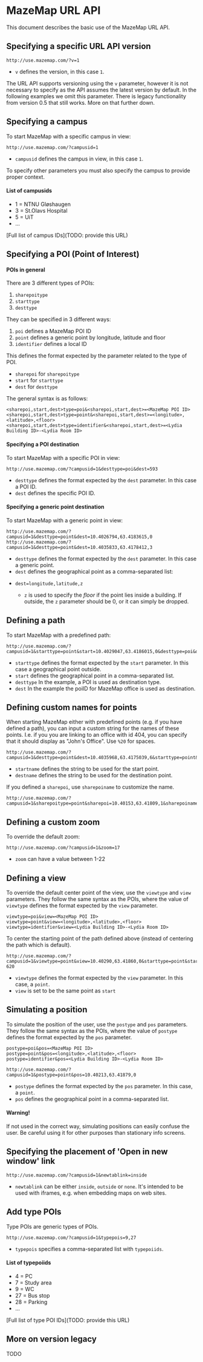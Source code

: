 MazeMap URL API
===============

This document describes the basic use of the MazeMap URL API.


Specifying a specific URL API version
--------------------
```
http://use.mazemap.com/?v=1
```
* `v` defines the version, in this case `1`.

The URL API supports versioning using the `v` parameter, however it is not necessary to specify as the API assumes the latest version by default. In the following examples we omit this parameter. There is legacy functionality from version 0.5 that still works. More on that further down.


Specifying a campus
--------------------
To start MazeMap with a specific campus in view:
```
http://use.mazemap.com/?campusid=1
```
* `campusid` defines the campus in view, in this case `1`.

To specify other parameters you must also specify the campus to provide proper context.

#### List of campusids
* 1 = NTNU Gløshaugen
* 3 = St.Olavs Hospital
* 5 = UiT
* ...

[Full list of campus IDs](TODO: provide this URL)


Specifying a POI (Point of Interest)
--------------------

#### POIs in general
There are 3 different types of POIs:

1. `sharepoitype`
2. `starttype`
3. `desttype`

They can be specified in 3 different ways:

1. `poi` defines a MazeMap POI ID
2. `point` defines a generic point by longitude, latitude and floor
3. `identifier` defines a local ID

This defines the format expected by the parameter related to the type of POI.

* `sharepoi` for `sharepoitype`
* `start` for `starttype`
* `dest` for `desttype`

The general syntax is as follows:

```
<sharepoi,start,dest>type=poi&<sharepoi,start,dest>=<MazeMap POI ID>
<sharepoi,start,dest>type=point&<sharepoi,start,dest>=<longitude>,<latitude>,<floor>
<sharepoi,start,dest>type=identifier&<sharepoi,start,dest>=<Lydia Building ID>-<Lydia Room ID>
```


#### Specifying a POI destination
To start MazeMap with a specific POI in view:
```
http://use.mazemap.com/?campusid=1&desttype=poi&dest=593
```

* `desttype` defines the format expected by the `dest` parameter. In this case a POI ID.
* `dest` defines the specific POI ID.

#### Specifying a generic point destination
To start MazeMap with a generic point in view:
```
http://use.mazemap.com/?campusid=1&desttype=point&dest=10.4026794,63.4183615,0
http://use.mazemap.com/?campusid=1&desttype=point&dest=10.4035833,63.4178412,3
```
* `desttype` defines the format expected by the `dest` parameter. In this case a generic point.
* `dest` defines the geographical point as a comma-separated list:
* ```
  dest=longitude,latitude,z
  ```
  * `z` is used to specify the _floor_ if the point lies inside a building. If outside, the `z` parameter should be 0, or it can simply be dropped.


Defining a path
--------------------
To start MazeMap with a predefined path:
```
http://use.mazemap.com/?campusid=1&starttype=point&start=10.4029047,63.4186015,0&desttype=poi&dest=35994
```
* `starttype` defines the format expected by the `start` parameter. In this case a geographical point outside.
* `start` defines the geographical point in a comma-separated list.
* `desttype` In the example, a POI is used as destination type.
* `dest` In the example the poiID for MazeMap office is used as destination.


Defining custom names for points
-----------------------------------------------
When starting MazeMap either with predefined points (e.g. if you have defined a path), you can input a custom string for the names of these points. I.e. if you you are linking to an office with id 404, you can specify that it should display as "John's Office". Use `%20` for spaces.

```
http://use.mazemap.com/?campusid=1&desttype=point&dest=10.4035968,63.4175039,6&starttype=point&start=10.4030281,63.4185463,0&startname=Start%20Here&destname=John's%20Office
```
* `startname` defines the string to be used for the start point.
* `destname` defines the string to be used for the destination point.

If you defined a `sharepoi`, use `sharepoiname` to customize the name.
```
http://use.mazemap.com/?campusid=1&sharepoitype=point&sharepoi=10.40153,63.41809,1&sharepoiname=Awesome%20Vending%20Machine
```


Defining a custom zoom
----------------------
To override the default zoom:

```
http://use.mazemap.com/?campusid=1&zoom=17
```
* `zoom` can have a value between 1-22


Defining a view
---------------
To override the default center point of the view, use the `viewtype` and `view` parameters. They follow the same syntax as the POIs, where the value of `viewtype` defines the format expected by the `view` parameter.

```
viewtype=poi&view=<MazeMap POI ID>
viewtype=point&view=<longitude>,<latitude>,<floor>
viewtype=identifier&view=<Lydia Building ID>-<Lydia Room ID>
```

To center the starting point of the path defined above (instead of centering the path which is default).

```
http://use.mazemap.com/?campusid=1&viewtype=point&view=10.40290,63.41860,0&starttype=point&start=10.40290,63.41860,0&desttype=identifier&dest=322-620
```
* `viewtype` defines the format expected by the `view` parameter. In this case, a `point`.
* `view` is set to be the same point as `start`


Simulating a position
---------------------
To simulate the position of the user, use the `postype` and `pos` parameters. They follow the same syntax as the POIs, where the value of `postype` defines the format expected by the `pos` parameter.

```
postype=poi&pos=<MazeMap POI ID>
postype=point&pos=<longitude>,<latitude>,<floor>
postype=identifier&pos=<Lydia Building ID>-<Lydia Room ID>
```

```
http://use.mazemap.com/?campusid=1&postype=point&pos=10.40213,63.41879,0
```
* `postype` defines the format expected by the `pos` parameter. In this case, a `point`.
* `pos` defines the geographical point in a comma-separated list.

#### Warning!
If not used in the correct way, simulating positions can easily confuse the user. Be careful using it for other purposes than stationary info screens.


Specifying the placement of 'Open in new window' link
-----------------------------------------------------
```
http://use.mazemap.com/?campusid=1&newtablink=inside
```
* `newtablink` can be either `inside`, `outside` or `none`. It's intended to be used with iframes, e.g. when embedding maps on web sites.


Add type POIs
-------------
Type POIs are generic types of POIs.

```
http://use.mazemap.com/?campusid=1&typepois=9,27
```
* `typepois` specifies a comma-separated list with `typepoiids`.


#### List of typepoiids
* 4 = PC
* 7 = Study area
* 9 = WC
* 27 = Bus stop
* 28 = Parking
* ...

[Full list of type POI IDs](TODO: provide this URL)


More on version legacy
----------------------
TODO

